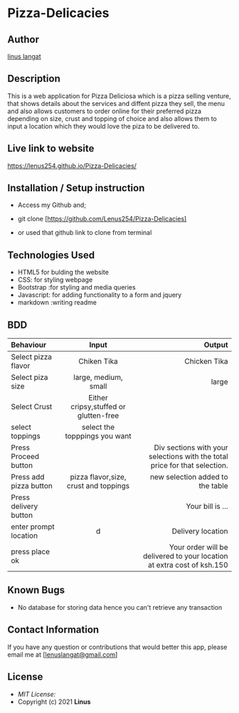 # Pizza-Delicacies
## Author

[linus langat](https://github.com/Lenus254/Pizza-Delicacies)


## Description

This is a web application for Pizza Deliciosa which is a pizza selling venture, that shows details about the services and diffent pizza they sell, the menu and also allows customers to order online for their preferred pizza depending on size, crust and topping of choice and also allows them to input a location which they would love the piza to be delivered to. 



## Live link to website
https://lenus254.github.io/Pizza-Delicacies/


## Installation / Setup instruction
* Access my Github and;

* git clone [https://github.com/Lenus254/Pizza-Delicacies]

* or used that github link to clone from terminal

## Technologies Used

* HTML5 for bulding the website
* CSS: for styling webpage
* Bootstrap :for styling and media queries
* Javascript: for adding functionality to a form and jquery
* markdown :writing readme


## BDD
| Behaviour      | Input        | Output       |
| :------------- | :----------: | -----------: |
|  Select pizza flavor  |   Chiken Tika |   Chicken Tika   |
| Select piza size  | large, medium, small |  large  |
| Select Crust   |  Either cripsy,stuffed or glutten-free  |     |
| select toppings  |  select  the topppings you want     |     |
| Press Proceed button |     | Div sections with your selections with the total price for that selection.|
| Press add pizza button | pizza flavor,size, crust and toppings   | new selection added to the table|
| Press delivery button |     | Your bill is ...  |
| enter prompt location      | d|Delivery location
| press place ok| | Your order will be delivered to your location at extra cost of ksh.150|

## Known Bugs

* No database for storing data hence you can't retrieve any transaction

## Contact Information 

If you have any question or contributions that would better this app, please email me at [lenuslangat@gmail.com]

## License
* *MIT License:*
* Copyright (c) 2021 **Linus**